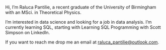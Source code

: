 Hi, I’m Raluca Pantilie, a recent graduate of the University of Birmingham with an MSci. in Theoretical Physics.

I’m interested in data science and looking for a job in data analysis.
I’m currently learning SQL, starting with Learning SQL Programming with Scott Simpson on LinkedIn.

If you want to reach me drop me an email at raluca_pantilie@outlook.com.

<!---
RalPan/RalPan is a ✨ special ✨ repository because its `README.md` (this file) appears on your GitHub profile.
You can click the Preview link to take a look at your changes.
--->
